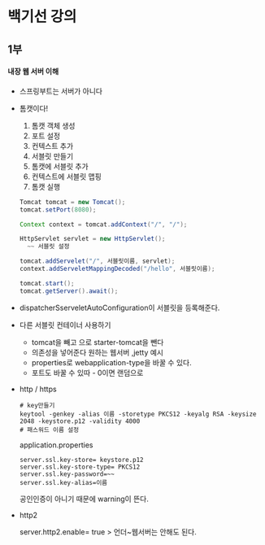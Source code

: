 # 백기선 강의

## 1부

#### 내장 웹 서버 이해

- 스프링부트는 서버가 아니다

- 톰캣이다!

  1. 톰캣 객체 생성
  2. 포트 설정
  3. 컨텍스트 추가
  4. 서블릿 만들기
  5. 톰캣에 서블릿 추가
  6. 컨텍스트에 서블릿 맵핑
  7. 톰캣 실행

  ```java
  Tomcat tomcat = new Tomcat();
  tomcat.setPort(8080);
  
  Context context = tomcat.addContext("/", "/");
  
  HttpServlet servlet = new HttpServlet();
  	~~ 서블릿 설정
  
  tomcat.addServelet("/", 서블릿이름, servlet);
  context.addServeletMappingDecoded("/hello", 서블릿이름);
  
  tomcat.start();
  tomcat.getServer().await();
  ```

- dispatcherSserveletAutoConfiguration이 서블릿을 등록해준다.



- 다른 서블릿 컨테이너 사용하기

  - tomcat을 빼고 <exclusion>으로 starter-tomcat을 뺀다
  - 의존성을 넣어준다 원하는 웹서버 ,jetty 예시
  - properties로 webapplication-type을 바꿀 수 있다.
  - 포트도 바꿀 수 있따 - 0이면 랜덤으로

- http / https

  ```
  # key만들기
  keytool -genkey -alias 이름 -storetype PKCS12 -keyalg RSA -keysize 2048 -keystore.p12 -validity 4000
  # 패스워드 이름 설정
  
  ```

  application.properties

  ```
  server.ssl.key-store= keystore.p12
  server.ssl.key-store-type= PKCS12
  server.ssl.key-password=~~
  server.ssl.key-alias=이름
  ```

  공인인증이 아니기 때문에 warning이 뜬다.

- http2

  server.http2.enable= true > 언더~웹서버는 안해도 된다.

